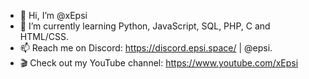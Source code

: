 - 👋 Hi, I’m @xEpsi
- 🌱 I’m currently learning Python, JavaScript, SQL, PHP, C and HTML/CSS.
- 📫 Reach me on Discord: https://discord.epsi.space/ | @epsi.
- 🎬 Check out my YouTube channel: https://www.youtube.com/xEpsi

<!---
xEpsi/xEpsi is a ✨ special ✨ repository because its `README.md` (this file) appears on your GitHub profile.
You can click the Preview link to take a look at your changes.
--->
